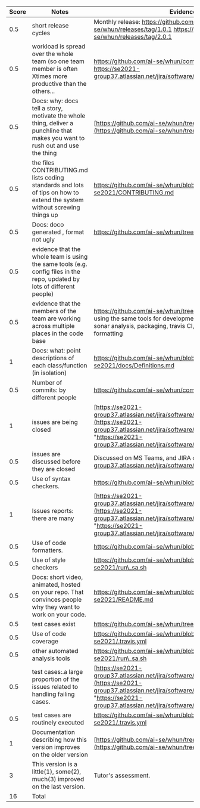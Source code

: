 | Score | Notes                                                                                                                         | Evidence                                                                                                                                                                                                                                 |
| ----- | ----------------------------------------------------------------------------------------------------------------------------- | ---------------------------------------------------------------------------------------------------------------------------------------------------------------------------------------------------------------------------------------- |
| 0.5   | short release cycles                                                                                                          | Monthly release: https://github.com/ai-se/whun/releases/tag/1.0.1 https://github.com/ai-se/whun/releases/tag/2.0.1                                                                                                                       |
| 0.5   | workload is spread over the whole team (so one team member is often Xtimes more productive than the others...                 | https://github.com/ai-se/whun/commits/feature-se2021 https://se2021-group37.atlassian.net/jira/software/c/projects/SEWE/boards/1                                                                                                         |
| 0.5   | Docs: why: docs tell a story, motivate the whole thing, deliver a punchline that makes you want to rush out and use the thing | [https://github.com/ai-se/whun/tree/feature-se2021/docs](https://github.com/ai-se/whun/tree/feature-se2021/docs)                                                                                                                         |
| 0.5   | the files CONTRIBUTING.md lists coding standards and lots of tips on how to extend the system without screwing things up      | https://github.com/ai-se/whun/blob/feature-se2021/CONTRIBUTING.md                                                                                                                                                                        |
| 0.5   | Docs: doco generated , format not ugly                                                                                        | https://github.com/ai-se/whun/tree/feature-se2021/docs                                                                                                                                                                                   |
| 0.5   | evidence that the whole team is using the same tools (e.g. config files in the repo, updated by lots of different people)     |                                                                                                                                                                                                                                          |
| 0.5   | evidence that the members of the team are working across multiple places in the code base                                     | https://github.com/ai-se/whun/tree/feature-se2021   we are using the same tools for development, testing, code coverage, sonar analysis, packaging, travis CI, python styling and formatting                                             |
| 1     | Docs: what: point descriptions of each class/function (in isolation)                                                          | https://github.com/ai-se/whun/blob/feature-se2021/docs/Definitions.md                                                                                                                                                                    |
| 0.5   | Number of commits: by different people                                                                                        | https://github.com/ai-se/whun/commits/feature-se2021                                                                                                                                                                                     |
| 1     | issues are being closed                                                                                                       | [https://se2021-group37.atlassian.net/jira/software/c/projects/SEWE/boards/1](https://se2021-group37.atlassian.net/jira/software/c/projects/SEWE/boards/1 "https://se2021-group37.atlassian.net/jira/software/c/projects/sewe/boards/1") |
| 0.5   | issues are discussed before they are closed                                                                                   | Discussed on MS Teams, and JIRA comments https://se2021-group37.atlassian.net/jira/software/c/projects/SEWE/boards/1                                                                                                                     |
| 0.5   | Use of syntax checkers.                                                                                                       | https://github.com/ai-se/whun/blob/feature-se2021/setup.cfg                                                                                                                                                                              |
| 1     | Issues reports: there are many                                                                                                | [https://se2021-group37.atlassian.net/jira/software/c/projects/SEWE/boards/1](https://se2021-group37.atlassian.net/jira/software/c/projects/SEWE/boards/1 "https://se2021-group37.atlassian.net/jira/software/c/projects/sewe/boards/1") |
| 0.5   | Use of code formatters.                                                                                                       | https://github.com/ai-se/whun/blob/feature-se2021/setup.cfg                                                                                                                                                                              |
| 0.5   | Use of style checkers                                                                                                         | https://github.com/ai-se/whun/blob/feature-se2021/run\_sa.sh                                                                                                                                                                             |
| 0.5   | Docs: short video, animated, hosted on your repo. That convinces people why they want to work on your code.                   | https://github.com/ai-se/whun/blob/feature-se2021/README.md                                                                                                                                                                              |
| 0.5   | test cases exist                                                                                                              | https://github.com/ai-se/whun/tree/feature-se2021/test                                                                                                                                                                                   |
| 0.5   | Use of code coverage                                                                                                          | https://github.com/ai-se/whun/blob/feature-se2021/.travis.yml                                                                                                                                                                            |
| 0.5   | other automated analysis tools                                                                                                | https://github.com/ai-se/whun/blob/feature-se2021/run\_sa.sh                                                                                                                                                                             |
| 0.5   | test cases:.a large proportion of the issues related to handling failing cases.                                               | [https://se2021-group37.atlassian.net/jira/software/c/projects/SEWE/boards/1](https://se2021-group37.atlassian.net/jira/software/c/projects/SEWE/boards/1 "https://se2021-group37.atlassian.net/jira/software/c/projects/sewe/boards/1") |
| 0.5   | test cases are routinely executed                                                                                             | https://github.com/ai-se/whun/blob/feature-se2021/.travis.yml                                                                                                                                                                            |
| 1     | Documentation describing how this version improves on the older version                                                       | [https://github.com/ai-se/whun/tree/feature-se2021/docs](https://github.com/ai-se/whun/tree/feature-se2021/docs)                                                                                                                         |
| 3     | This version is a little(1), some(2), much(3) improved on the last version.                                                   | Tutor's assessment.                                                                                                                                                                                                                      |
| 16    | Total                                                                                                                         |                                                                                                                                                                                                                                          |